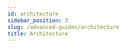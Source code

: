 ```yaml
---
id: architecture
sidebar_position: 3
slug: /advanced-guides/architecture
title: Architecture
---
```

